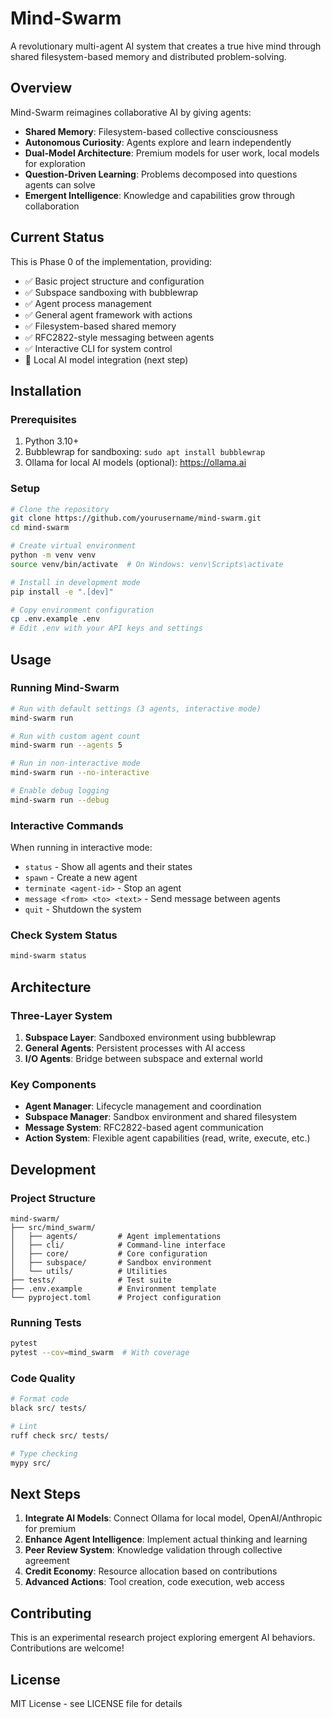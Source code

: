 # Mind-Swarm

A revolutionary multi-agent AI system that creates a true hive mind through shared filesystem-based memory and distributed problem-solving.

## Overview

Mind-Swarm reimagines collaborative AI by giving agents:
- **Shared Memory**: Filesystem-based collective consciousness
- **Autonomous Curiosity**: Agents explore and learn independently
- **Dual-Model Architecture**: Premium models for user work, local models for exploration
- **Question-Driven Learning**: Problems decomposed into questions agents can solve
- **Emergent Intelligence**: Knowledge and capabilities grow through collaboration

## Current Status

This is Phase 0 of the implementation, providing:
- ✅ Basic project structure and configuration
- ✅ Subspace sandboxing with bubblewrap
- ✅ Agent process management
- ✅ General agent framework with actions
- ✅ Filesystem-based shared memory
- ✅ RFC2822-style messaging between agents
- ✅ Interactive CLI for system control
- 🚧 Local AI model integration (next step)

## Installation

### Prerequisites

1. Python 3.10+
2. Bubblewrap for sandboxing: `sudo apt install bubblewrap`
3. Ollama for local AI models (optional): https://ollama.ai

### Setup

```bash
# Clone the repository
git clone https://github.com/yourusername/mind-swarm.git
cd mind-swarm

# Create virtual environment
python -m venv venv
source venv/bin/activate  # On Windows: venv\Scripts\activate

# Install in development mode
pip install -e ".[dev]"

# Copy environment configuration
cp .env.example .env
# Edit .env with your API keys and settings
```

## Usage

### Running Mind-Swarm

```bash
# Run with default settings (3 agents, interactive mode)
mind-swarm run

# Run with custom agent count
mind-swarm run --agents 5

# Run in non-interactive mode
mind-swarm run --no-interactive

# Enable debug logging
mind-swarm run --debug
```

### Interactive Commands

When running in interactive mode:
- `status` - Show all agents and their states
- `spawn` - Create a new agent
- `terminate <agent-id>` - Stop an agent
- `message <from> <to> <text>` - Send message between agents
- `quit` - Shutdown the system

### Check System Status

```bash
mind-swarm status
```

## Architecture

### Three-Layer System

1. **Subspace Layer**: Sandboxed environment using bubblewrap
2. **General Agents**: Persistent processes with AI access
3. **I/O Agents**: Bridge between subspace and external world

### Key Components

- **Agent Manager**: Lifecycle management and coordination
- **Subspace Manager**: Sandbox environment and shared filesystem
- **Message System**: RFC2822-based agent communication
- **Action System**: Flexible agent capabilities (read, write, execute, etc.)

## Development

### Project Structure

```
mind-swarm/
├── src/mind_swarm/
│   ├── agents/         # Agent implementations
│   ├── cli/            # Command-line interface
│   ├── core/           # Core configuration
│   ├── subspace/       # Sandbox environment
│   └── utils/          # Utilities
├── tests/              # Test suite
├── .env.example        # Environment template
└── pyproject.toml      # Project configuration
```

### Running Tests

```bash
pytest
pytest --cov=mind_swarm  # With coverage
```

### Code Quality

```bash
# Format code
black src/ tests/

# Lint
ruff check src/ tests/

# Type checking
mypy src/
```

## Next Steps

1. **Integrate AI Models**: Connect Ollama for local model, OpenAI/Anthropic for premium
2. **Enhance Agent Intelligence**: Implement actual thinking and learning
3. **Peer Review System**: Knowledge validation through collective agreement
4. **Credit Economy**: Resource allocation based on contributions
5. **Advanced Actions**: Tool creation, code execution, web access

## Contributing

This is an experimental research project exploring emergent AI behaviors. Contributions are welcome!

## License

MIT License - see LICENSE file for details
